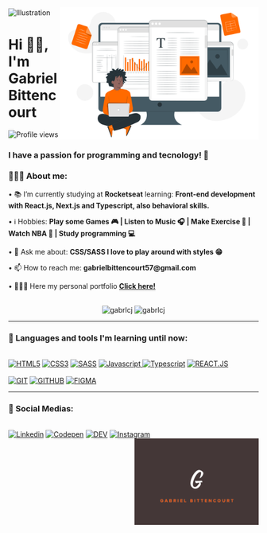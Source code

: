 <img align="center" src="https://i.pinimg.com/originals/58/2f/bb/582fbb4259b2ea8f182844686ba7f39c.gif" alt="Illustration" width=1000 height=250/>

<img align="right" src="Illustration.svg" alt="Illustration" title="Illustration Storyset" width=400/>
    
<h1 align="left">Hi 👋🏽, I'm Gabriel Bittencourt</h1>

![Profile views](https://gpvc.arturio.dev/gabrlcj)

<h3 align="left">I have a passion for programming and tecnology! 🚀</h3>

<div align="left">
    <h3>👨🏽‍💻 About me:</h3>
    <p>• 📚 I’m currently studying at <b>Rocketseat</b> learning: <b>Front-end development with React.js, Next.js and Typescript, also 
behavioral skills.</b></p>
    <p>• ℹ️ Hobbies: <b>Play some Games 🎮 | Listen to Music 🎧 | Make Exercise 🏃 | Watch NBA 🏀 | Study programming 💻</b></p>
    <p>• 💬 Ask me about: <b>CSS/SASS I love to play around with styles 😁</b></p>
    <p>• 📫 How to reach me: <b>gabrielbittencourt57@gmail.com</b></p>
    <p>• 👨🏽‍🚀 Here my personal portfolio <a href="https://gabriel-bittencourt.vercel.app/" target="_blank" rel="noreferrer noopener"><b>Click here!</b></a></p>
</div><br>

<div align="center">
    <img height="155em" src="https://github-readme-stats.vercel.app/api?username=gabrlcj&show_icons=true&theme=slateorange&title_color=f34213&text_color=0c0c0c&icon_color=0c0c0c&locale=en&hide_border=true&bg_color=bbb8b2" alt="gabrlcj" />
    <img height="155em" src="https://github-readme-stats.vercel.app/api/top-langs?username=gabrlcj&show_icons=true&theme=slateorange&title_color=f34213&text_color=0c0c0c&icon_color=0c0c0c&layout=compact&hide_border=true&bg_color=bbb8b2" alt="gabrlcj" />
</div>
    
---

<div>
  <h3>🧰 Languages and tools I'm learning until now:</h3><br>
    <a href="https://"><img src="https://img.shields.io/static/v1?label=&message=HTML5&color=%23E34F26&style=for-the-badge&logo=html5&logoColor=whitesmoke" alt="HTML5"></a>
    <a href="https://"><img src="https://img.shields.io/static/v1?label=&message=CSS3&color=%231572B6&style=for-the-badge&logo=css3&logoColor=whitesmoke" alt="CSS3"></a>
    <a href="https://"><img src="https://img.shields.io/static/v1?label=&message=SASS&color=%23CC6699&style=for-the-badge&logo=sass&logoColor=whitesmoke" alt="SASS"></a>
    <a href="https://"><img src="https://img.shields.io/static/v1?label=&message=Javascript&color=%23F7DF1E&style=for-the-badge&logo=javascript&logoColor=grey" alt="Javascript"> </a>
    <a href="https://"><img src="https://img.shields.io/static/v1?label=&message=Typescript&color=%233178C6&style=for-the-badge&logo=typescript&logoColor=03256C" alt="Typescript"></a>
    <a href="https://"><img src="https://img.shields.io/static/v1?label=&message=REACT.JS&color=%2361DAFB&style=for-the-badge&logo=react&logoColor=grey" alt="REACT.JS"></a>
    <br><br>
    <a href="https://"><img src="https://img.shields.io/static/v1?label=&message=GIT&color=%23F05032&style=for-the-badge&logo=git&logoColor=whitesmoke" alt="GIT"></a>
    <a href="https://"><img src="https://img.shields.io/static/v1?label=&message=GITHUB&color=%23181717&style=for-the-badge&logo=github&logoColor=whitesmoke" alt="GITHUB"></a>
    <a href="https://"><img src="https://img.shields.io/static/v1?label=&message=FIGMA&color=%23552d84&style=for-the-badge&logo=figma&logoColor=whitesmoke" alt="FIGMA"></a>
</div>

___

<div>
  <h3>📱 Social Medias:</h3><br>
    <a href="https://www.linkedin.com/in/gabrielbittencourtpenteado/" target="_blank"><img src="https://img.shields.io/static/v1?label=&message=Linkedin&color=0A66C2&style=for-the-badge&logo=linkedin&logoColor=whitesmoke" alt="Linkedin"></a>
    <a href="https://codepen.io/gabrlcj" target="_blank"><img src="https://img.shields.io/static/v1?label=&message=Codepen&color=%23000000&style=for-the-badge&logo=codepen&logoColor=whitesmoke" alt="Codepen"></a>
    <a href="https://dev.to/gabrlcj"><img src="https://img.shields.io/static/v1?label=&message=DEV&color=%230A0A0A&style=for-the-badge&logo=dev.to" alt="DEV"></a>
    <a href="https://www.instagram.com/gabrlcj/" target="_blank"><img src="https://img.shields.io/static/v1?label=&message=Instagram&color=lightpink&style=for-the-badge&logo=instagram&logoColor=black" alt="Instagram"></a>
    <img align="right" src="https://github.com/gabrlcj/Portfolio/raw/main/.github/logo-readme.png" width=250/>
</div>
